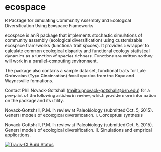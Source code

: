 # ecospace
R Package for Simulating Community Assembly and Ecological Diversification Using Ecospace Frameworks

ecospace is an R package that implements stochastic simulations of community assembly (ecological diversification) using customizable ecospace frameworks (functional trait spaces). It provides a wrapper to calculate common ecological disparity and functional ecology statistical dynamics as a function of species richness. Functions are written so they will work in a parallel-computing environment.

The package also contains a sample data set, functional traits for Late Ordovician (Type Cincinnatian) fossil species from the Kope and Waynesville formations.

Contact Phil Novack-Gottshall (<mailto:pnovack-gottshall@ben.edu>) for a pre-print of the following articles in review, which provide more information on the package and its utility.

Novack-Gottshall, P.M. In review at Paleobiology (submitted Oct. 5, 2015). General models of ecological diversification. I. Conceptual synthesis.

Novack-Gottshall, P.M. In review at Paleobiology (submitted Oct. 5, 2015). General models of ecological diversification. II. Simulations and empirical applications.

[![Travis-CI Build Status](https://travis-ci.org/pnovack-gottshall/ecospace.svg?branch=master)](https://travis-ci.org/pnovack-gottshall/ecospace)
